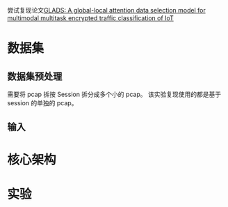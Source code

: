 尝试复现论文[GLADS: A global-local attention data selection model for multimodal multitask encrypted traffic classification of IoT](https://www.sciencedirect.com/science/article/pii/S138912862300097X)

# 数据集

## 数据集预处理

需要将 pcap 拆按 Session 拆分成多个小的 pcap。
该实验复现使用的都是基于 session 的单独的 pcap。

## 输入

# 核心架构

# 实验